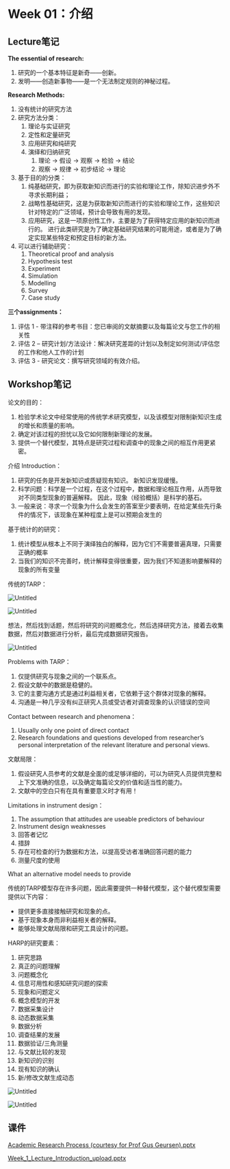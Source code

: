 # Week 01：介绍

## Lecture笔记

**The essential of research:** 

1. 研究的一个基本特征是新奇——创新。
2. 发明——创造新事物——是一个无法制定规则的神秘过程。

**Research Methods:**

1. 没有统计的研究方法
2. 研究方法分类：
    1. 理论与实证研究
    2. 定性和定量研究
    3. 应用研究和纯研究
    4. 演绎和归纳研究
        1. 理论 -> 假设 -> 观察 -> 检验 -> 结论
        2. 观察 -> 规律 -> 初步结论 -> 理论
3. 基于目的的分类：
    1. 纯基础研究，即为获取新知识而进行的实验和理论工作，除知识进步外不寻求长期利益；
    2. 战略性基础研究，这是为获取新知识而进行的实验和理论工作，这些知识针对特定的广泛领域，预计会导致有用的发现。
    3. 应用研究，这是一项原创性工作，主要是为了获得特定应用的新知识而进行的。 进行此类研究是为了确定基础研究结果的可能用途，或者是为了确定实现某些特定和预定目标的新方法。
4. 可以进行辅助研究：
    1. Theoretical proof and analysis
    2. Hypothesis test
    3. Experiment
    4. Simulation
    5. Modelling
    6. Survey
    7. Case study

**三个assignments：**

1. 评估 1 - 带注释的参考书目：您已审阅的文献摘要以及每篇论文与您工作的相关性
2. 评估 2 – 研究计划/方法设计：解决研究差距的计划以及制定如何测试/评估您的工作和他人工作的计划
3. 评估 3 - 研究论文：撰写研究领域的有效介绍。

## Workshop笔记

论文的目的：

1. 检验学术论文中经常使用的传统学术研究模型，以及该模型对限制新知识生成的增长和质量的影响。
2. 确定对该过程的担忧以及它如何限制新理论的发展。
3. 提供一个替代模型，其特点是研究过程和调查中的现象之间的相互作用更紧密。

介绍 Introduction：

1. 研究的任务是开发新知识或质疑现有知识。 新知识发现缓慢。
2. 科学问题：科学是一个过程，在这个过程中，数据和理论相互作用，从而导致对不同类型现象的普遍解释。 因此，现象（经验概括）是科学的基石。 
3. 一般来说：寻求一个现象为什么会发生的答案至少要表明，在给定某些先行条件的情况下，该现象在某种程度上是可以预期会发生的

基于统计的的研究：

1. 统计模型从根本上不同于演绎独白的解释，因为它们不需要普遍真理，只需要正确的概率
2. 当我们的知识不完善时，统计解释变得很重要，因为我们不知道影响要解释的现象的所有变量

传统的TARP：

![Untitled](Week%2001%EF%BC%9A%E4%BB%8B%E7%BB%8D%20ceecd06ef56a4c60b2450d8711a2378e/Untitled.png)

![Untitled](Week%2001%EF%BC%9A%E4%BB%8B%E7%BB%8D%20ceecd06ef56a4c60b2450d8711a2378e/Untitled%201.png)

想法，然后找到话题，然后将研究的问题概念化，然后选择研究方法，接着去收集数据，然后对数据进行分析，最后完成数据研究报告。

![Untitled](Week%2001%EF%BC%9A%E4%BB%8B%E7%BB%8D%20ceecd06ef56a4c60b2450d8711a2378e/Untitled%202.png)

Problems with TARP：

1. 仅提供研究与现象之间的一个联系点。
2. 假设文献中的数据是稳健的。
3. 它的主要沟通方式是通过利益相关者，它依赖于这个群体对现象的解释。
4. 沟通是一种几乎没有纠正研究人员或受访者对调查现象的认识错误的空间

Contact between research and phenomena：

1. Usually only one point of direct contact
2. Research foundations and questions developed from researcher’s personal interpretation of the relevant literature and personal views.

文献局限：

1. 假设研究人员参考的文献是全面的或足够详细的，可以为研究人员提供完整和上下文准确的信息，以及确定每篇论文的价值和适当性的能力。
2. 文献中的空白只有在具有重要意义时才有用！

Limitations in instrument design：

1. The assumption that attitudes are useable predictors of behaviour
2. Instrument design weaknesses
3. 回答者记忆
4. 措辞
5. 存在可检查的行为数据和方法，以提高受访者准确回答问题的能力
6. 测量尺度的使用

What an alternative model needs to provide

传统的TARP模型存在许多问题，因此需要提供一种替代模型，这个替代模型需要提供以下内容：

- 提供更多直接接触研究和现象的点。
- 基于现象本身而非利益相关者的解释。
- 能够处理文献局限和研究工具设计的问题。

HARP的研究要素：

1. 研究思路
2. 真正的问题理解
3. 问题概念化
4. 信息可用性和感知研究问题的探索
5. 现象和问题定义
6. 概念模型的开发
7. 数据采集设计
8. 动态数据采集
9. 数据分析
10. 调查结果的发展
11. 数据验证/三角测量
12. 与文献比较的发现
13. 新知识的识别
14. 现有知识的确认
15. 新/修改文献生成动态

![Untitled](Week%2001%EF%BC%9A%E4%BB%8B%E7%BB%8D%20ceecd06ef56a4c60b2450d8711a2378e/Untitled%203.png)

![Untitled](Week%2001%EF%BC%9A%E4%BB%8B%E7%BB%8D%20ceecd06ef56a4c60b2450d8711a2378e/Untitled%204.png)

## 课件

[Academic Research Process (courtesy for Prof Gus Geursen).pptx](Week%2001%EF%BC%9A%E4%BB%8B%E7%BB%8D%20ceecd06ef56a4c60b2450d8711a2378e/Academic_Research_Process_(courtesy_for_Prof_Gus_Geursen).pptx)

[Week_1_Lecture_Introduction_upload.pptx](Week%2001%EF%BC%9A%E4%BB%8B%E7%BB%8D%20ceecd06ef56a4c60b2450d8711a2378e/Week_1_Lecture_Introduction_upload.pptx)